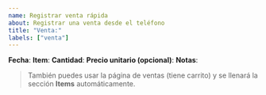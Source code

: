 ```yaml
---
name: Registrar venta rápida
about: Registrar una venta desde el teléfono
title: "Venta:"
labels: ["venta"]
---
```


**Fecha**: 
**Item**: 
**Cantidad**: 
**Precio unitario (opcional)**: 
**Notas**:
> También puedes usar la página de ventas (tiene carrito) y se llenará la sección **Items** automáticamente.
